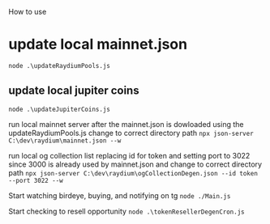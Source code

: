 How to use

# update local mainnet.json
`node .\updateRaydiumPools.js`

## update local jupiter coins
`node .\updateJupiterCoins.js`

run local mainnet server after the mainnet.json is dowloaded using the updateRaydiumPools.js change to correct directory path
`npx json-server C:\dev\raydium\mainnet.json --w`


run local og collection list replacing id for token and setting port to 3022 since 3000 is already used by mainnet.json and change to correct directory path
`npx json-server C:\dev\raydium\ogCollectionDegen.json --id token --port 3022 --w`

Start watching birdeye, buying, and notifying on tg
`node ./Main.js`

Start checking to resell opportunity
`node .\tokenResellerDegenCron.js`
